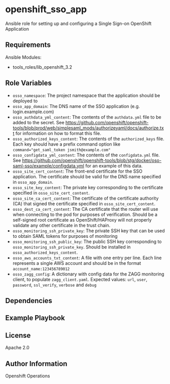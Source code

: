 openshift_sso_app
=========

Ansible role for setting up and configuring a Single Sign-on OpenShift Application

Requirements
------------

Ansible Modules:

- tools_roles/lib_openshift_3.2


Role Variables
--------------

- `osso_namespace`: The project namespace that the application should be deployed to
- `osso_app_domain`: The DNS name of the SSO application (e.g. login.example.com)
- `osso_authdata_yml_content`: The contents of the `authdata.yml` file to be added to the secret. See https://github.com/openshift/openshift-tools/blob/prod/web/simplesaml_mods/authorizeyaml/docs/authorize.txt for information on how to format this file.
- `osso_authorized_keys_content`: The contents of the `authorized_keys` file. Each key should have a prefix command option like `command="get_saml_token jsmith@example.com"`
- `osso_configdata_yml_content`: The contents of the `configdata.yml` file. See https://github.com/openshift/openshift-tools/blob/stg/docker/oso-saml-sso/example/configdata.yml for an example of this data.
- `osso_site_cert_content`: The front-end certificate for the SSO application. The certificate should be valid for the DNS name specified in `osso_app_domain`.
- `osso_site_key_content`: The private key corresponding to the certificate specified in `osso_site_cert_content`.
- `osso_site_ca_cert_content`: The certificate of the certificate authority (CA) that signed the certificate specified in `osso_site_cert_content`.
- `osso_dest_ca_cert_content`: The CA certificate that the router will use when connecting to the pod for purposes of verification. Should be a self-signed root certificate as OpenShift/HAProxy will not properly validate any other certificate in the trust chain.
- `osso_monitoring_ssh_private_key`: The private SSH key that can be used to obtain SAML tokens for purposes of monitoring
- `osso_monitoring_ssh_public_key`: The public SSH key corresponding to `osso_monitoring_ssh_private_key`. Should be installed in `osso_authorized_keys_content`.
- `osso_aws_accounts_txt_content`: A file with one entry per line. Each line represents a single AWS account and should be in the format `account_name:123456789012`
- `osso_zagg_config`: A dictionary with config data for the ZAGG monitoring client, to populate `zagg_client.yaml`. Expected values: `url`, `user`, `password`, `ssl_verify`, `verbose` and `debug`

Dependencies
------------


Example Playbook
----------------


License
-------

Apache 2.0

Author Information
------------------

Openshift Operations
